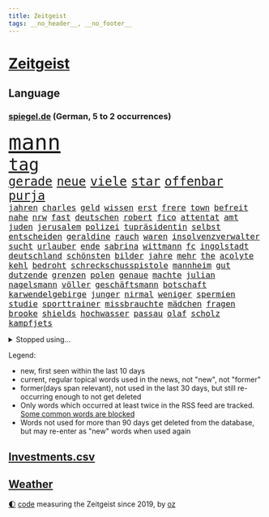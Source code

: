 ```yaml
---
title: Zeitgeist
tags: __no_header__, __no_footer__
---
```


# [Zeitgeist](https://oliz.io/zeitgeist/)

## Language

<h3><a href="https://www.spiegel.de" target="_blank">spiegel.de</a> (German, 5 to 2 occurrences)</h3>
<p style="font-family:monospace">
<span style="font-size:32pt"><a href="news_links.html#mann" class="current">mann</a></span>
<br>
<span style="font-size:25pt"><a href="news_links.html#tag" class="current">tag</a></span>
<br>
<span style="font-size:18pt"><a href="news_links.html#gerade" class="current">gerade</a></span>
<span style="font-size:18pt"><a href="news_links.html#neue" class="current">neue</a></span>
<span style="font-size:18pt"><a href="news_links.html#viele" class="current">viele</a></span>
<span style="font-size:18pt"><a href="news_links.html#star" class="current">star</a></span>
<span style="font-size:18pt"><a href="news_links.html#offenbar" class="current">offenbar</a></span>
<span style="font-size:18pt"><a href="news_links.html#purja" class="new">purja</a></span>
<br>
<span style="font-size:12pt"><a href="news_links.html#jahren" class="current">jahren</a></span>
<span style="font-size:12pt"><a href="news_links.html#charles" class="current">charles</a></span>
<span style="font-size:12pt"><a href="news_links.html#geld" class="current">geld</a></span>
<span style="font-size:12pt"><a href="news_links.html#wissen" class="current">wissen</a></span>
<span style="font-size:12pt"><a href="news_links.html#erst" class="current">erst</a></span>
<span style="font-size:12pt"><a href="news_links.html#frere" class="new">frere</a></span>
<span style="font-size:12pt"><a href="news_links.html#town" class="current">town</a></span>
<span style="font-size:12pt"><a href="news_links.html#befreit" class="current">befreit</a></span>
<span style="font-size:12pt"><a href="news_links.html#nahe" class="current">nahe</a></span>
<span style="font-size:12pt"><a href="news_links.html#nrw" class="current">nrw</a></span>
<span style="font-size:12pt"><a href="news_links.html#fast" class="current">fast</a></span>
<span style="font-size:12pt"><a href="news_links.html#deutschen" class="current">deutschen</a></span>
<span style="font-size:12pt"><a href="news_links.html#robert" class="current">robert</a></span>
<span style="font-size:12pt"><a href="news_links.html#fico" class="current">fico</a></span>
<span style="font-size:12pt"><a href="news_links.html#attentat" class="current">attentat</a></span>
<span style="font-size:12pt"><a href="news_links.html#amt" class="current">amt</a></span>
<span style="font-size:12pt"><a href="news_links.html#juden" class="current">juden</a></span>
<span style="font-size:12pt"><a href="news_links.html#jerusalem" class="current">jerusalem</a></span>
<span style="font-size:12pt"><a href="news_links.html#polizei" class="current">polizei</a></span>
<span style="font-size:12pt"><a href="news_links.html#tupräsidentin" class="new">tupräsidentin</a></span>
<span style="font-size:12pt"><a href="news_links.html#selbst" class="current">selbst</a></span>
<span style="font-size:12pt"><a href="news_links.html#entscheiden" class="current">entscheiden</a></span>
<span style="font-size:12pt"><a href="news_links.html#geraldine" class="current">geraldine</a></span>
<span style="font-size:12pt"><a href="news_links.html#rauch" class="current">rauch</a></span>
<span style="font-size:12pt"><a href="news_links.html#waren" class="current">waren</a></span>
<span style="font-size:12pt"><a href="news_links.html#insolvenzverwalter" class="current">insolvenzverwalter</a></span>
<span style="font-size:12pt"><a href="news_links.html#sucht" class="current">sucht</a></span>
<span style="font-size:12pt"><a href="news_links.html#urlauber" class="current">urlauber</a></span>
<span style="font-size:12pt"><a href="news_links.html#ende" class="current">ende</a></span>
<span style="font-size:12pt"><a href="news_links.html#sabrina" class="current">sabrina</a></span>
<span style="font-size:12pt"><a href="news_links.html#wittmann" class="current">wittmann</a></span>
<span style="font-size:12pt"><a href="news_links.html#fc" class="current">fc</a></span>
<span style="font-size:12pt"><a href="news_links.html#ingolstadt" class="new">ingolstadt</a></span>
<span style="font-size:12pt"><a href="news_links.html#deutschland" class="current">deutschland</a></span>
<span style="font-size:12pt"><a href="news_links.html#schönsten" class="current">schönsten</a></span>
<span style="font-size:12pt"><a href="news_links.html#bilder" class="current">bilder</a></span>
<span style="font-size:12pt"><a href="news_links.html#jahre" class="current">jahre</a></span>
<span style="font-size:12pt"><a href="news_links.html#mehr" class="current">mehr</a></span>
<span style="font-size:12pt"><a href="news_links.html#the" class="current">the</a></span>
<span style="font-size:12pt"><a href="news_links.html#acolyte" class="new">acolyte</a></span>
<span style="font-size:12pt"><a href="news_links.html#kehl" class="current">kehl</a></span>
<span style="font-size:12pt"><a href="news_links.html#bedroht" class="current">bedroht</a></span>
<span style="font-size:12pt"><a href="news_links.html#schreckschusspistole" class="new">schreckschusspistole</a></span>
<span style="font-size:12pt"><a href="news_links.html#mannheim" class="current">mannheim</a></span>
<span style="font-size:12pt"><a href="news_links.html#gut" class="current">gut</a></span>
<span style="font-size:12pt"><a href="news_links.html#dutzende" class="current">dutzende</a></span>
<span style="font-size:12pt"><a href="news_links.html#grenzen" class="current">grenzen</a></span>
<span style="font-size:12pt"><a href="news_links.html#polen" class="current">polen</a></span>
<span style="font-size:12pt"><a href="news_links.html#genaue" class="current">genaue</a></span>
<span style="font-size:12pt"><a href="news_links.html#machte" class="current">machte</a></span>
<span style="font-size:12pt"><a href="news_links.html#julian" class="current">julian</a></span>
<span style="font-size:12pt"><a href="news_links.html#nagelsmann" class="current">nagelsmann</a></span>
<span style="font-size:12pt"><a href="news_links.html#völler" class="current">völler</a></span>
<span style="font-size:12pt"><a href="news_links.html#geschäftsmann" class="new">geschäftsmann</a></span>
<span style="font-size:12pt"><a href="news_links.html#botschaft" class="current">botschaft</a></span>
<span style="font-size:12pt"><a href="news_links.html#karwendelgebirge" class="new">karwendelgebirge</a></span>
<span style="font-size:12pt"><a href="news_links.html#junger" class="current">junger</a></span>
<span style="font-size:12pt"><a href="news_links.html#nirmal" class="new">nirmal</a></span>
<span style="font-size:12pt"><a href="news_links.html#weniger" class="current">weniger</a></span>
<span style="font-size:12pt"><a href="news_links.html#spermien" class="new">spermien</a></span>
<span style="font-size:12pt"><a href="news_links.html#studie" class="current">studie</a></span>
<span style="font-size:12pt"><a href="news_links.html#sporttrainer" class="new">sporttrainer</a></span>
<span style="font-size:12pt"><a href="news_links.html#missbrauchte" class="current">missbrauchte</a></span>
<span style="font-size:12pt"><a href="news_links.html#mädchen" class="current">mädchen</a></span>
<span style="font-size:12pt"><a href="news_links.html#fragen" class="current">fragen</a></span>
<span style="font-size:12pt"><a href="news_links.html#brooke" class="new">brooke</a></span>
<span style="font-size:12pt"><a href="news_links.html#shields" class="new">shields</a></span>
<span style="font-size:12pt"><a href="news_links.html#hochwasser" class="current">hochwasser</a></span>
<span style="font-size:12pt"><a href="news_links.html#passau" class="current">passau</a></span>
<span style="font-size:12pt"><a href="news_links.html#olaf" class="current">olaf</a></span>
<span style="font-size:12pt"><a href="news_links.html#scholz" class="current">scholz</a></span>
<span style="font-size:12pt"><a href="news_links.html#kampfjets" class="current">kampfjets</a></span>
</p>
<details>
<summary>Stopped using...</summary>
<p class="former" style="font-size:12pt">
historiker(1323) rb(1322) bemüht(1321) geholfen(1321) alarm(1320) arm(1320) flugzeuge(1320) kritisch(1320) prüft(1320) 37(1319) überlebte(1319) 6(1318) bremen(1318) diskussion(1318) hinweisen(1318) illegale(1318) ließen(1318) messi(1318) pause(1318) villa(1318) äußern(1318) beamte(1317) gastgeber(1317) lobt(1317) saß(1317) schickt(1317) schlimm(1317) who(1317) abstand(1316) kochen(1316) landesregierung(1316) mainz(1316) position(1316) schalke(1316) wales(1316) fdpchef(1315) forderungen(1315) menge(1315) streichen(1315) zug(1315) 04(1314) angeklagte(1314) anspruch(1314) erzielt(1314) fahrzeuge(1314) landen(1314) lehnen(1314) rainer(1314) 400(1313) 65(1313) australische(1313) diplomaten(1313) einigung(1313) kalifornien(1313) roman(1313) stoppt(1313) zeichnet(1313) ändert(1313) blieben(1312) kölner(1312) verzichtet(1312) baby(1311) vieler(1311) härter(1310) jedenfalls(1310) minute(1310) sinkt(1310) stärke(1310) aufruf(1309) hölle(1309) verbindet(1309) auftrag(1308) ministerpräsidentin(1308) passen(1308) bezahlt(1307) bestimmten(1306) debakel(1306) hotels(1306) 600(1305) nachrichten(1305) wachstum(1305) wende(1305) jüngere(1304) wirtschaftsministerium(1303) zugelassen(1303) berater(1302) e(1302) feld(1302) mode(1302) gaben(1301) königin(1301) klimapolitik(1300) begriff(1299) ministerium(1299) polnische(1299) exporte(1298) gekauft(1298) küstenwache(1298) verantwortung(1298) einschätzung(1297) offenbart(1297) tiefen(1297) trug(1297) erfolgreichsten(1296) rechtzeitig(1296) mehrerer(1295) reduzieren(1295) führenden(1294) hinten(1294) immerhin(1294) konsum(1294) bäume(1293) hängen(1292) halbe(1290) prognose(1290) hunger(1289) vfb(1289) erstochen(1288) istanbul(1288) aufgetaucht(1287) freiwillig(1285) provoziert(1284) gefühl(1280) abhängig(1277) angeboten(1276) bewegt(1272) ausweg(1244) festgesetzt(1232) lehrerin(1189) strecken(1149) durchbruch(1091) vorsicht(1080) seither(1060) truppe(1056) schrumpft(1046) vegas(1027) kollision(1020) befürwortet(1007) wissing(985) angestellten(983) world(981) irritiert(980) nfl(964) vorteil(961) schulden(960) radikalen(957) zeitpunkt(937) tödlichem(919) meta(905) natürlich(885) lieferung(881) zustimmung(881) oligarchen(878) hinzu(860) explosionen(854) überzeugung(836) brüder(829) verantwortlichen(827) versagen(820) beschuss(809) brandenburger(802) riskant(794) lindners(788) rezession(788) ungewiss(788) organisierte(778) beben(774) braunschweig(772) gewerkschaften(772) filialen(747) trocken(736) unterlag(736) 79(728) 2026(725) japanische(721) cannabis(716) reporterin(716) osnabrück(702) profi(702) nationale(699) baum(697) wozu(695) unentschieden(693) älter(693) ängste(692) genauer(689) 16jähriger(684) namens(684) verträge(672) psychischen(650) wagner(650) hoffnungsträger(646) hetze(644) hände(640) wünsche(635) 05(633) fische(632) angezeigt(631) erzielte(624) auseinander(614) nutzern(610) krawalle(599) lionel(597) rose(596) sauber(587) katze(585) ausgegeben(584) carter(582) knappe(581) indonesien(576) beerdigt(572) fördert(569) familienministerin(558) paus(558) billigt(555) aussichten(553) gleise(552) reißen(546) wirtschaftliche(546) düster(545) 4(543) pop(542) deutschlandticket(538) anscheinend(537) gesagt(531) saarlouis(531) opfers(521) asylbewerber(519) perfekten(516) konzernchef(510) day(501) erfolgreiche(498) spezialkräfte(498) 18jähriger(496) dieb(496) solcher(495) wand(492) temperatur(490) landwirte(488) leistungen(486) springen(485) bad(482) fahrbahn(482) jason(480) marode(477) messe(476) startups(475) geständnis(467) angemeldet(464) läufer(462) umdenken(460) siedlung(458) überschattet(449) stürzten(448) rivalen(446) diesjährigen(444) kaiser(444) hamilton(443) lewis(443) geklaut(439) warb(438) zukünftig(430) schließung(421) festgelegt(420) radsport(419) kommandeur(418) umsetzen(417) wiedergewählt(415) khan(413) übergriff(406) geisel(404) 800(401) hoeneß(395) inter(394) bundesweite(391) eingeschlagen(389) nationalkonservative(388) trikot(388) jagen(386) fisch(385) katrin(380) explodiert(379) uli(377) schief(376) genießen(374) rad(374) arabischen(373) kane(368) drang(367) 9(366) auswirken(366) hamm(366) schätzen(364) prognostiziert(362) schwärmt(361) bundeshaushalt(357) sandra(350) herkunft(347) staats(345) 38jähriger(344) widerstands(344) brasiliens(343) cool(343) fürth(343) greuther(343) sizilien(342) tropfen(338) ralf(336) sonntagmorgen(336) durchgreifen(331) kette(331) tusk(331) plattformen(329) schnellstmöglich(329) anderthalb(327) bunter(327) milliardenschweren(327) basis(325) popstars(319) quellen(319) militäroperation(318) händen(315) randale(314) nachhaltige(311) 36(310) beschloss(310) travis(310) bodensee(309) heim(305) kooperiert(305) schlimmer(304) seele(304) vermittelt(303) einzuführen(301) aushalten(299) linnemann(299) winzige(299) albert(298) brandmauer(298) ausgehandelt(297) ausgetauscht(295) gerichtsverfahren(295) stützen(294) geglückt(293) britney(292) spears(292) wegovy(292) margot(290) hilferuf(288) abbau(285) boykott(285) beispiellose(282) sicherheitsrat(278) verschlechtert(278) ausnahmezustand(276) kandidiert(275) metern(275) überqueren(272) negative(270) rassismusvorwürfe(270) spanischer(269) welten(269) jon(268) griffen(265) hisbollah(265) ärgert(264) rekonstruktion(263) 24jährige(261) campus(261) teslas(260) rucksack(259) disziplin(255) suv(255) ferne(253) ködern(253) topspiel(253) rückenschmerzen(251) berger(250) heutzutage(249) kühne(249) jugendstrafe(248) antisemitischen(247) filmpreis(247) moritz(246) erinnerungskultur(244) chile(242) kallas(242) lieferwagen(242) geradezu(241) umfragetief(241) zulauf(241) überraschte(241) bunt(240) sardinien(240) update(240) kanal(238) manila(238) nszeit(238) peinliche(238) wagnerbrüder(238) bezug(237) generationen(237) milliardenhöhe(236) ausstellung(235) massenproteste(234) nagel(234) gelobt(233) bulls(232) teslachef(230) übernahm(230) kehrtwende(229) denver(227) geschaffen(226) ablehnung(223) erkältung(222) historikerin(221) sanierung(220) übergangen(220) nächte(219) orlando(219) südchinesischen(219) umfragewerte(219) kelce(218) jordanien(217) tabellenkeller(217) taugen(217) flieht(216) gewerkschafter(216) gewährt(216) irreguläre(216) warme(216) del(215) tanzen(215) terzić(215) wütend(215) mars(214) feiertage(213) genötigt(213) geschleudert(213) central(210) höchster(210) repräsentantenhaus(210) borahansgrohe(209) berechtigt(208) betonte(208) erfindung(206) mancherorts(205) monarchie(204) ozempic(204) überraschende(204) erkenntnis(203) hakt(203) raketenangriffe(203) bundespräsidenten(202) mentale(202) hamasgeiseln(201) tränengas(201) stadien(200) bezahlkarte(199) etablieren(197) konflikten(197) interne(196) einführung(194) gebraucht(193) armeechef(191) klingen(191) feststehen(190) hasst(190) düpiert(189) kommissar(189) tochterfirma(189) bonus(188) lebron(188) tabellenplatz(188) beschuldigte(187) agrarminister(186) empfehlungen(186) lernte(186) ruhen(186) südchinesisches(186) erwünscht(185) mccann(185) thailändische(185) abschiebung(184) bagdad(184) härtetest(184) kritischer(184) überdenken(184) süd(183) ampelpartner(182) eigenem(181) hast(181) eishockey(180) kriegstüchtig(180) nahostkrieg(180) geiselnahme(179) habecks(179) bären(178) arbeitsagentur(175) geliebt(175) joel(175) suizid(175) aufzuarbeiten(174) saal(174) torjäger(174) unterschriften(174) geschenkt(173) magic(173) abgekommen(172) cameron(172) kliniken(172) dürr(171) jacob(171) petra(171) warnsignal(170) zugreifen(170) denke(169) janeiro(169) prägenden(169) empathie(168) ostdeutschen(168) pädagogin(168) vollzieht(168) regionalbahn(167) golden(166) helsinki(164) kopfschmerzen(164) zuschauen(164) großzügig(162) profiteur(162) wiederbeleben(162) argument(160) beklagen(160) erwachsen(160) kühe(160) raketenangriff(160) zugeständnisse(160) po(159) religiösen(159) adrian(158) armin(158) ausgleich(157) kriegsschiffe(157) wehrpflichtige(157) 125(156) bahnchef(156) rekordmeister(156) lernt(155) geschlechtsverkehr(154) amerikas(152) fernzüge(152) handelsschiffe(152) verwandeln(152) werkzeug(152) ausgedacht(151) kulturinstitutionen(151) südosten(151) überzieht(151) konstantin(150) bundestagsvizepräsidentin(149) einsparungen(149) göringeckardt(149) konservativer(149) ostdeutsche(149) gladbach(148) omas(148) 75000(147) japans(147) herstellen(145) verschenken(145) abende(144) eingezogen(143) füllen(142) sekeinsatz(142) verstößt(142) fdpfraktionschef(141) huthis(141) schwert(141) huthiangriffe(140) huthimiliz(140) aufgebraucht(139) unbemannte(139) you(139) überragte(139) ausblick(138) kate(138) könige(138) leiten(138) dienstpflicht(137) luftalarm(136) aussteigen(134) liege(134) abgefeuert(133) dessert(133) linien(133) misshandlung(133) heiratsantrag(132) landschaften(132) melanie(132) millionenbetrag(132) nutzungsrechte(131) 118(130) beamter(130) billigen(130) vorsatz(130) 02(129) anfrage(129) aufgedeckt(129) dazwischen(129) spacey(129) bachmut(128) erledigen(126) ruiniert(126) audi(125) phoenix(125) suns(125) wettkampf(125) mexikanische(124) elvis(123) hauch(123) soziologin(123) flugzeugträger(122) françoise(122) homo(122) informieren(122) witze(122) eisbären(121) halbinsel(121) minus(121) ute(121) cavaliers(120) cleveland(120) geschäftsjahr(120) rekordhitze(120) abschuss(119) musikerinnen(119) rast(119) sparpläne(119) ministerien(118) wehrbeauftragte(118) anpassung(117) baltimore(117) biennale(117) japaner(117) kunstausstellung(117) nachzudenken(117) spektakuläres(117) utah(117) zeitzeugen(117) 33jährige(116) himmels(116) miesen(116) erhöhte(115) partnerschaften(115) finanzsenator(113) fregatte(113) bestsellerautor(112) hilfskräfte(112) männliches(112) rot(112) barfuß(111) bedient(111) pünktlich(111) western(111) fehlenden(110) fernhalten(110) gosling(109) jackson(108) losgehen(108) strategisch(108) festgenommene(107) kansas(107) sunaks(107) verschlingt(107) entlastungen(106) heiraten(106) übertroffen(106) geantwortet(105) 65jährige(104) angehoben(104) seniorinnen(104) trauung(104) umweg(104) vergewaltigungen(104) busse(103) leichnam(103) offizier(103) schläft(103) spitzenverdiener(103) great(102) motorradfahrer(102) autokrat(101) besetztes(101) biosprit(101) südostasien(101) bedeckt(100) ergattern(100) gesichtet(100) israelgazakriegs(100) regierungsflieger(100) erobert(99) grausamen(99) limit(99) parkinson(99) fahndung(98) ios(98) münchnern(98) ohrringe(98) strömen(98) unternehmensgruppe(98) albion(97) rechtlichen(97) vorstellig(97) bruttoinlandsprodukt(96) herausforderer(96) klauen(96) schwindel(96) trotzig(96) hallen(95) substanzen(95) todesurteil(95) vergangenes(95) anwalts(94) abgesprochen(93) vereinzelte(93) internationales(92) achtzigern(91) auflösen(91) durant(91) erfolgsspur(91) frühling(91) handfeste(91) nairobi(91) prorussische(91) schienennetzes(91) swifts(91) auster(90) brot(90) geflutet(90) kulturbetrieb(90) ritter(90) stundenkilometern(90) ansonsten(89) basketballweltmeister(89) bedeutendsten(89) bundesfamilienministeriums(89) gestand(89) strafverfolgung(89) absatzmarkt(88) emojis(88) katalonien(88) lucy(88) verhagelt(88) zustande(88) jugendlichem(87) kleiderordnung(87) schätzt(87) zugelassenen(87) erdboden(86) gestimmt(86) irakische(86) klettern(86) rettungskräften(86) schienen(86) schulterschluss(86) seil(86) staatsanwaltschaften(86) teenagern(86) testosteron(86) unfähig(86) choreografie(85) erschienen(85) leistungssport(85) menschenkette(85) seltsam(85) studienanfänger(85) verwirrte(85) geschichten(84) jayz(84) kopfhörern(84) politbarometer(84) produzierten(84) schuhe(84) skisport(84) stufe(84) korruptionsvorwürfen(83) tobte(83) à(83) afdfunktionäre(82) berlinerinnen(82) finnen(82) uswahlkampf(82) walz(82) wellbrock(82) westermeyer(82) zartbitter(82) ausschließt(81) frist(81) gesuchten(81) sicherheitskräften(81) westerstede(81) üppiger(81) a96(80) chiefs(80) frauengefängnis(80) kommune(80) misslingt(80) organisationskomitee(80) prallt(80) selbstverständlich(80) sicherheitsabkommen(80) sitze(80) syrsky(80) südwestlich(80) unbemerkt(80) wachstums(80) aserbaidschans(79) brittney(79) griner(79) oberbefehlshaber(79) riet(79) sechsjährigem(79) gefälscht(78) gehortet(78) herausfinden(78) rechtspopulistischen(78) unverzichtbar(78) waffennachschub(78) bemerkungen(77) bluttat(77) ohren(77) wahlkampagne(77) washingtons(77) anzunehmen(76) beurteilen(76) blitz(76) breitere(76) hereinfallen(76) jährlichen(76) patriarch(76) pragsdorf(76) reklamiert(76) stromnetze(76) titellose(76) verhältnismäßig(76) falschinformationen(75) gedenkstätte(75) logisch(75) oberpfalz(75) schöpft(75) superstars(75) 129(74) albanese(74) blutbad(74) generelle(74) märkten(74) terrorgruppen(74) datenschützer(73) dienste(73) freistil(73) lokal(73) plagiatsjäger(73) berufsleben(72) dortmunds(72) enttäuschungen(72) kinderwunsch(72) loyalität(72) abschütteln(71) gleiche(71) hanau(71) hollywoodfilmen(71) klebt(71) landespartei(71) mendes(71) teillegalisierung(71) umfangreiches(71) 54(70) grünenveranstaltung(70) schwarzgrüne(70) schwerem(70) tauruslieferung(70) trennten(70) verfällt(70) vergleichbar(70) güterwaggons(69) meistertitel(69) rassemblement(69) tiefes(69) abwandern(68) aldi(68) außergewöhnliches(68) gästeblock(68) kanadischen(68) nachgehen(68) newey(68) siegesgewiss(68) strafrecht(68) videoplattform(68) zweitligapartie(68) alligator(67) eindeutig(67) genervt(67) jährt(67) sexualisierter(67) verenden(67) zehnten(67) krachte(66) muslimischen(66) präsentation(66) schlechtestes(66) segeln(66) argumentierte(65) aufgelegt(65) cduministerpräsident(65) esch(65) kajak(65) klosters(65) kürze(65) bespuckt(64) formel1saison(64) füße(64) hilfslieferung(64) klettert(64) meistern(64) strafrechtliche(64) tvmoderator(64) unerwünscht(64) hafens(63) kitchen(63) oklahoma(63) prahlte(63) preisdeckel(63) segler(63) country(62) langweilig(62) maddie(62) madeleine(62) pippi(62) rätselhafter(62) ungenutzt(62) überarbeitet(62) flüchtlingen(61) geiselabkommen(61) indirekt(61) isolation(61) kippte(61) lewinsky(61) marseille(61) monica(61) queens(61) verbraucherpreise(61) verwaltet(61) wirtschaftswende(61) chinataiwankonflikt(60) konventionen(60) platzes(60) rhetorik(60) agenturen(59) ermutigen(59) europarat(59) fehlten(59) mobilitätswende(59) siebenjähriger(59) tschechiens(59) blamage(58) feige(58) friedhof(58) kriminalpolizei(58) manja(58) reisewarnung(58) schreiner(58) selbstbild(58) siri(58) talente(58) verkehrssenatorin(58) auswärts(57) bewohnbar(57) erfreut(57) gelsenkirchen(57) marihuana(57) traumtor(57) anstoß(56) beliebtes(56) hülkenberg(56) schmerzt(56) töteten(56) verschlossene(56) amazongründer(55) bestandsaufnahme(55) bezos(55) dümmste(54) fähig(54) gespenst(54) hosen(54) looks(54) satte(54) diktatoren(53) kleid(53) triple(53) auswärtigen(52) karina(52) up(52) bürgerin(51) imageschaden(51) nsvergangenheit(51) ragte(51) raketenstart(51) schlägereien(51) verwirrung(51) zinssenkungen(51) abgelaufen(50) bedenklich(50) beigetreten(50) costar(50) pannenflieger(50) probefahrt(50) rekorde(50) rügen(50) verarbeitet(50) 57(49) akku(49) südfrankreich(49) ittrich(48) mysteriöses(48) trümmer(48) wohnmobiltour(48) dissidenten(47) elektrische(47) entführt(47) stießen(47) topmanagement(47) vorstellungsgesprächen(47) einblick(46) geheimer(46) lola(46) ralph(46) rauchentwicklung(46) schläge(46) todesfällen(46) vertraulichen(46) allgemeinheit(45) anpassen(45) irritation(45) prahlt(45) rechtskonservative(45) sportunterricht(45) strafrechts(45) unerwarteten(45) bedrohen(44) lakers(44) leipziger(44) literaturwissenschaftlerin(44) milliardendeal(43) mögliches(43) polizeikräfte(43) spielten(43) stammende(43) verwüstungen(43) dürre(42) gartenkolumne(42) kindler(42) ladekabel(42) paars(42) patzt(42) totalschaden(42) anpfiff(41) büchern(41) havannasyndrom(41) mikrowellenwaffen(41) registrieren(41) rätselhaftes(41) usdiplomaten(41) verantwortet(41) voraussichtlich(41) ausrüster(40) einfallen(40) milliardengeschäft(40) objekt(40) paket(40) 19jährigen(39) beachtet(39) schlimmsten(39) schulamt(39) sparvorgaben(39) streife(39) vehement(39) versagten(39) zukunftspläne(39) überraschender(39) 62(38) attraktiv(38) devise(38) finanzbranche(38) neandertaler(38) restaurantführer(38) wasserknappheit(38) überteuert(38) 2004(37) baerbocks(37) dfbausrüsterwechsel(37) friedländer(37) reichster(37) usjustiz(37) benutzt(36) gesunder(36) kloster(36) programme(36) reizgas(36) unseres(36) überrollt(36) bakterien(35) bravo(35) dunkelheit(35) durchsetzung(35) riskanten(35) wachsam(35) überwältigende(35) 20jährige(34) assistentin(34) aufarbeiten(34) deuter(34) ortlieb(34) rucksäcke(34) spezialkräne(34) verwandelt(34) werkself(34) abgesetzt(33) fußballverbands(33) instrumentalisierung(33) jazeera(33) mitgeteilt(33) pressefreiheit(33) ärztinnen(33) anspielungen(32) aufgeregt(32) buches(32) kopenhagener(32) arbeitszeit(31) beharren(31) besserverdiener(31) bräuchte(31) cannabisteillegalisierung(31) ehrenpräsident(31) geschieht(31) technologien(31) trugen(31) volljährige(31) überwachungskamera(31) lieferengpässe(30) ländergrenzen(30) meerenge(30) quiet(30) saharastaub(30) sparkurs(30) ungesund(30) fußballliga(29) schmelz(29) vorsieht(29) besatzer(28) fatale(28) formel1weltmeister(28) gewerkschaftsmitglieder(28) hautnah(28) maryland(28) queeren(28) verkraften(28) 111(27) brighton(27) gereizt(27) hove(27) kämna(27) lennard(27) teneriffa(27) terrorverdacht(27) vergewaltigungsvorwürfe(27) übelkeit(27) angetrieben(26) anzugehen(26) kommandostruktur(26) sommerlich(26) janet(25) nehammer(25) schlichterspruch(25) arbeitgeberpräsident(24) bevorsteht(24) dulger(24) ludwigsburg(24) totschlags(24) verlaufen(24) zugesetzt(24) albums(23) bewilligt(23) netflixfilm(23) neuester(23) rechtsstaats(23) verkraftet(23) andernorts(22) arabisch(22) championsleaguehalbfinale(22) schleuser(22) ampelpartnern(21) binz(21) verspielt(21) ausfällt(20) unzureichend(20) verkraftbar(20) weber(20) wertvolles(20) 97(19) amtsgeschäfte(19) ausreicht(19) blutspur(19) chrupalla(19) eddy(19) entgeht(19) g7staaten(19) jamie(19) knife(19) rechtspopulistischer(19) tino(19) unglücksstelle(19) verhaftete(19) afdspitze(18) aggression(18) netzausbau(18) sterbebett(18) äthiopien(18) be(17) krönung(17) leyens(17) peine(17) aufregen(16) bewerbungsgespräche(16) doppelmord(16) gräber(16) spielplatz(16) tvrechte(16) medizinisch(15) parkplatz(15) seelischen(15) buchempfehlung(14) kanaren(14) klang(14) mekong(14) militärstützpunkt(14) millionenmetropole(14) nbaplayoffs(14) rettungsversuche(14) seyfert(14) entthronten(13) liebeserklärung(13) motoren(13) nachfolgerin(13) oranienburg(13) unregulierten(13) verhinderte(13) warenhäuser(13) angesprochen(12) brothers(12) hoeneß'(12) laurence(12) ruang(12) wahrhaben(12) wunderbaren(12) zueinander(12) angegriffenen(11) atomausstieg(11) flair(11) gehörten(11) gleicher(11) herrmann(11) kehrte(11) klimaschutzgesetz(11) order(11) wahrscheinlichkeit(11)
</p>
</details>
<p>Legend:
<ul>
<li><span class="new">new</span>, first seen within the last 10 days</li>
<li><span class="current">current</span>, regular topical words used in the news, not "new", not "former"</li>
<li><span class="former">former(days span relevant)</span>, not used in the last 30 days, but still re-occurring enough to not get deleted</li>
<li>Only words which occurred at least twice in the RSS feed are tracked. <a href="language/filters.py">Some common words are blocked</a></li>
<li>Words not used for more than 90 days get deleted from the database, but may re-enter as "new" words when used again</li>
</ul>
</p>

## [Investments](investments.html)[.csv](investments.csv)

## [Weather](weather.html)

<footer>
<a href="javascript:toggleTheme()" class="nav">🌓</a>
<a href="https://github.com/ooz/zeitgeist">code</a> measuring the Zeitgeist since 2019, by <a href="https://oliz.io">oz</a>
</footer>

